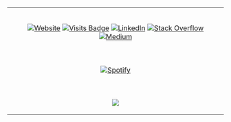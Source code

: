 <table style= "margin-left:auto; margin-right:auto; width:100%">

<td style="text-align:center;"> 

&nbsp; <br>
[![Website](https://img.shields.io/website?down_color=lightgrey&down_message=DOWN&label=TEMIR.DEV&style=for-the-badge&up_color=green&up_message=UP&url=https://dtemir.github.io/)](https://dtemir.github.io/)
[![Visits Badge](https://badges.strrl.dev/visits/dtemir/dtemir?style=for-the-badge&color=green)](https://github.com/dtemir)
[![LinkedIn](https://img.shields.io/badge/LinkedIn-0077B5?style=for-the-badge&logo=linkedin&logoColor=white)](https://www.linkedin.com/in/damirtemir/)
[![Stack Overflow](https://img.shields.io/badge/Stack_Overflow-FE7A16?style=for-the-badge&logo=stack-overflow&logoColor=white)](https://stackoverflow.com/users/13912197/damir-temir)
[![Medium](https://img.shields.io/badge/Medium-12100E?style=for-the-badge&logo=medium&logoColor=white)](https://damirtemir.medium.com/)

</td>

<tr>
<td style="text-align: center;">

&nbsp; <br>
[![Spotify](https://dtemir.vercel.app/api/spotify)](https://open.spotify.com/user/iu8euz0mkxgr32e0e3qbjl7w5)

</td>
</tr>
<td style="text-align: center;">

&nbsp; <br>
<a href="https://github.com/dtemir">
    <img align="center" src="https://github-readme-stats.vercel.app/api?username=dtemir&hide_border=True" />
</a>

</td>
</table> 

[//]: <> (The badges are provided by shield.io)
[//]: <> (The visits badge is provided by https://github.com/STRRL/serverless-github-badges. 
It is nice because it is based on shield.io and can be customized)
[//]: <> (The spotify widget is provided by https://github.com/novatorem and is hosted on Vercel)
